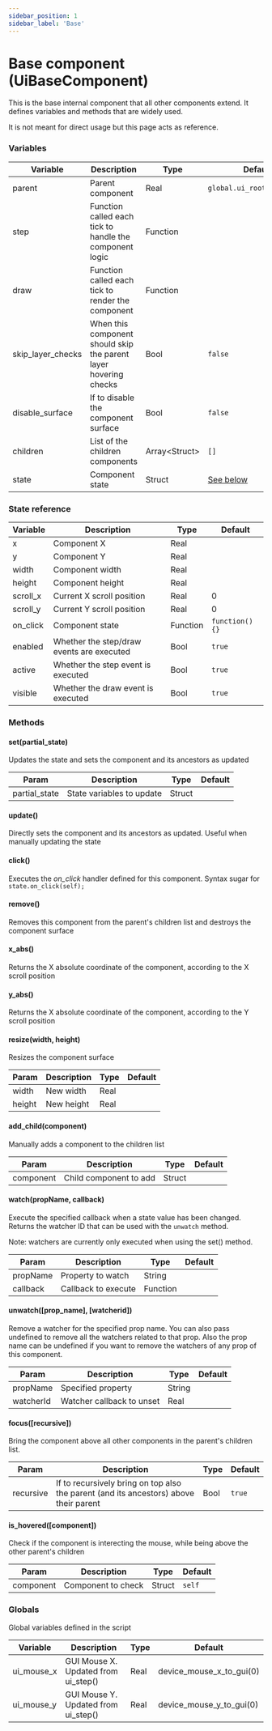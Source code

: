 ```yaml
---
sidebar_position: 1
sidebar_label: 'Base'
---
```


# Base component (UiBaseComponent)

This is the base internal component that all other components extend. It defines variables and methods that are widely used. 

It is not meant for direct usage but this page acts as reference.

### Variables

| Variable          | Description                                                      | Type           | Default                       |
|-------------------|------------------------------------------------------------------|----------------| ------------------------------|
| parent            | Parent component                                                 | Real           | `global.ui_root_component`   |
| step              | Function called each tick to handle the component logic          | Function       |                               |
| draw              | Function called each tick to render the component                | Function       |                               |
| skip_layer_checks | When this component should skip the parent layer hovering checks | Bool           | `false`                       |
| disable_surface   | If to disable the component surface                              | Bool           | `false`                       |
| children          | List of the children components                                  | Array<Struct\> | `[]`                          |
| state             | Component state                                                  | Struct         | [See below](#state-reference) |

### State reference

| Variable | Description               | Type     | Default         |
|----------|---------------------------|----------|-----------------|
| x        | Component X               | Real     |                 |
| y        | Component Y               | Real     |                 |
| width    | Component width           | Real     |                 |
| height   | Component height          | Real     |                 |
| scroll_x | Current X scroll position | Real     | 0               |
| scroll_y | Current Y scroll position | Real     | 0               |
| on_click | Component state           | Function | `function() {}` |
| enabled  | Whether the step/draw events are executed | Bool | `true` |
| active   | Whether the step event is executed        | Bool | `true` |
| visible  | Whether the draw event is executed        | Bool | `true` |


### Methods

#### set(partial_state)

Updates the state and sets the component and its ancestors as updated

| Param         | Description               | Type   | Default     |
|---------------|---------------------------|--------|-------------|
| partial_state | State variables to update | Struct |             |

#### update()

Directly sets the component and its ancestors as updated. Useful when manually updating the state

#### click()

Executes the _on_click_ handler defined for this component. Syntax sugar for `state.on_click(self);`

#### remove()

Removes this component from the parent's children list and destroys the component surface

#### x_abs()

Returns the X absolute coordinate of the component, according to the X scroll position

#### y_abs()

Returns the X absolute coordinate of the component, according to the Y scroll position

#### resize(width, height)

Resizes the component surface

| Param    | Description   | Type   | Default     |
|----------|---------------|--------|-------------|
| width    | New width     | Real   |             |
| height   | New height    | Real   |             |

#### add_child(component)

Manually adds a component to the children list

| Param         | Description               | Type   | Default     |
|---------------|---------------------------|--------|-------------|
| component     | Child component to add    | Struct |             |

#### watch(propName, callback)

Execute the specified callback when a state value has been changed. 
Returns the watcher ID that can be used with the `unwatch` method.

Note: watchers are currently only executed when using the set() method.

| Param         | Description               | Type     | Default     |
|---------------|---------------------------|----------|-------------|
| propName      | Property to watch         | String   |             |
| callback      | Callback to execute       | Function |             |

#### unwatch([prop_name], [watcherid])

Remove a watcher for the specified prop name. You can also pass undefined to remove all the watchers related to that prop. Also the prop name can be undefined if you want to remove the watchers of any prop of this component.

| Param         | Description               | Type   | Default     |
|---------------|---------------------------|--------|-------------|
| propName      | Specified property        | String |             |
| watcherId     | Watcher callback to unset | Real   |             |

#### focus([recursive])

Bring the component above all other components in the parent's children list.

| Param         | Description               | Type   | Default     |
|---------------|---------------------------|--------|-------------|
| recursive     | If to recursively bring on top also the parent (and its ancestors) above their parent | Bool | `true` |

#### is_hovered([component])

Check if the component is interecting the mouse, while being above the other parent's children

| Param         | Description               | Type   | Default     |
|---------------|---------------------------|--------|-------------|
| component     | Component to check        | Struct | `self`      |


### Globals

Global variables defined in the script

| Variable   | Description                         | Type | Default                  |
|------------|-------------------------------------|------|--------------------------|
| ui_mouse_x | GUI Mouse X. Updated from ui_step() | Real | device_mouse_x_to_gui(0) |
| ui_mouse_y | GUI Mouse Y. Updated from ui_step() | Real | device_mouse_y_to_gui(0) |
